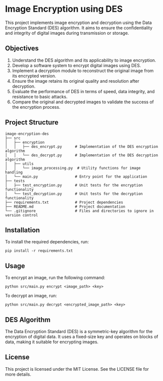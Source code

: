 # Image Encryption using DES

This project implements image encryption and decryption using the Data Encryption Standard (DES) algorithm. It aims to ensure the confidentiality and integrity of digital images during transmission or storage.

## Objectives

1. Understand the DES algorithm and its applicability to image encryption.
2. Develop a software system to encrypt digital images using DES.
3. Implement a decryption module to reconstruct the original image from its encrypted version.
4. Ensure the image retains its original quality and resolution after decryption.
5. Evaluate the performance of DES in terms of speed, data integrity, and resistance to basic attacks.
6. Compare the original and decrypted images to validate the success of the encryption process.

## Project Structure

```
image-encryption-des
├── src
│   ├── encryption
│   │   ├── des_encrypt.py      # Implementation of the DES encryption algorithm
│   │   └── des_decrypt.py      # Implementation of the DES decryption algorithm
│   ├── utils
│   │   └── image_processing.py  # Utility functions for image handling
│   └── main.py                 # Entry point for the application
├── tests
│   ├── test_encryption.py      # Unit tests for the encryption functionality
│   └── test_decryption.py      # Unit tests for the decryption functionality
├── requirements.txt            # Project dependencies
├── README.md                   # Project documentation
└── .gitignore                  # Files and directories to ignore in version control
```

## Installation

To install the required dependencies, run:

```
pip install -r requirements.txt
```

## Usage

To encrypt an image, run the following command:

```
python src/main.py encrypt <image_path> <key>
```

To decrypt an image, run:

```
python src/main.py decrypt <encrypted_image_path> <key>
```

## DES Algorithm

The Data Encryption Standard (DES) is a symmetric-key algorithm for the encryption of digital data. It uses a fixed-size key and operates on blocks of data, making it suitable for encrypting images.

## License

This project is licensed under the MIT License. See the LICENSE file for more details.